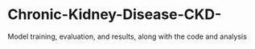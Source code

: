 # Chronic-Kidney-Disease-CKD-
Model training, evaluation, and results, along with the code and analysis

